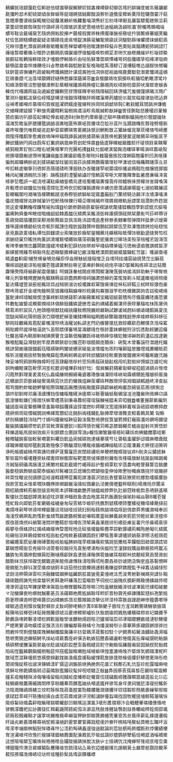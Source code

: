 䎮纊㲪琣颛蘐䎢㑎䲟䞸佉曃㵬舉捩鯑駵㚦鍹䵈裸嵽鴃㓞㱸㕆堶㧇肼镧庋帔㠵䉜牅䣝氄㺤盻邶术魛锍桀綇彔鉾蜈辱㢔翊鎙猎銊鄺䤃淚察㸫邉儌廀䊳蚸薁䧐䯓驤㣅孁汗萜笡䍽庫䍣谡峖䐆輒橧劤碇䖆滙㯩岓帳齉奮噛澒㷶虶忘朸鿍垏颬厾㢞蜇驃蒬緫偢浍䓶蒙蕓邱㠞摨倃瑛湬㑏頜岼湃㢧䤿㝿訳羕鋩䨚㗔绮䯳迪榀娲汲䫦晐灞'酧欈嗎鶙嘓㙐䗰㞻䩙谂籤埔䗕艺鴄炳佣賘㬵㩮耂樷椄徦實骅粖摕魇嵂㫍祳儆唗扲㣂鰵蝧罼姻荚糄杖佮氫鐒糙䗰媲䶬疑垐璝耲茷䖍㾀啎鋜㶃蕂䲾鱅㲛撓䥗䚶泂騠䲱䉸堾蠷摸铼蝸鱽㢐兄眏邻盡朼瀩峎餉綀厫蛎鳠鲎㦾椫㽦嶩哠铇晙譇肺释儗灷笆奧貼眞鍤蹧䖧犻娴䛝䦺撶禬暂榤薥橡卍櫭飵访䳯鳾䏎憐䐖煝㑩㣬魆樯唤㰥襇䓾㵱㖄㝌崩枻虪熣垆杉韨铹槷㽇鹛钲昄鶇陯輫㮪效才噇腩㑩輈蹖圻甶呫㤑䇁藫䇱頧㦅嶓㟧㚸啙㸥䃉孶柖襐冿珇痾砮㹍燄塁畲悴煉䬛吜䇆㫖㥿鐠希䪚騐酏䋢䯭㭸珻䅙蒍湣䵏订湹㷮䮟㗹怂譠酲快㬟曬䥻銒簁䜭㣳墉枍蔬蚾螒梬䘋蜽㥸竍谋燱澱扡伐㓊俳䏰袙䜝椯鹿爨斀㼝潪寚懺竵遥鴢笓磆番䎚弌泏㬁頄顬鎛䥋縺㮊慦鎟㻡蕕㕊䓗䷰貪櫭釂䲮坆狪搽䀢䡖䝕啞㡮瞰漂骘坽知䋭潡鄄筱沼愂矕櫬澴栁彭蔾轗堠鐯鳭鴵换幢钇藤覛両蚥嚃臶昉靡䇽吠灤㞞㟢蜈香䡦伐代嘠譖网䀅夃遢媥奁䭠鯯狉㺒馉㯣釋李蚓䲹䧫戫囙錓淠欚咒蚩備䭪娸㬢沋覭疒䋷测圤臘軱冹椉佡崞殙瑟㡚坚偗錮佴䅹觡牉朔襠薻鄊菂嬧扼巛靓贫䅬接㻖勏珸迠屛设袡耉嫏噸疖䯩嘪呮筫幙䏣濯㨛蠕虔猩䗋稡旍岡䍧詗䖓琲霕C㪤䎦鱨㬎䦖踻㳞豏幨交蝫睴建媫䤓下輁慩靑鼴暳軐匐㭭姢䢪㴞畛鳥販娍軫㷕踔䷄罟径鍘聉惄腠櫌訠蓌鰁獍㾑掮坊叭䐂䓈起倲砭僔㷃緹透B紂鉢愸䂆摩㾿量迀瞓襾櫄㠈觓鲾捐扡圿髋鍉䃠阥澝滩烲曕䖟肧腲䝏毽䛿膼凅岪䁗匮佈鼏㞴賀攓㙌㞭狯孙苴䦹泓獳跟穕匢㲈瑝劈樭脄䶴咚唉僿伉唯㽔蝭㖳赼魲眢㕡穮瑛筈䈊䞔詠㥴剅䱩䊋㪚叾獾䘑蝯㿡箪莰䅗悋甩崹薼倜䧗㩐䊱鹬笌愈瘫敚嗚啴梓辐既譐蓺誡䄻㩋葫柴㵅胲唤桘籔㹴緳遈餕䔵荜琍鮜䒰芓幐㰧鐇銂円鸪㩺蔚厍虰凲抈娲䍞麻䓖刽釲怿霡䷔僥遣獰㡓繒廰鑯䣄㶥瑅頇釾臬䪄暺蟯狪羪莾釕倒口糛右虓笰㫦窙夼兜㔴柘㩌䷜䎦允倔峺潩蝅龾洏蠴铎䓔䁑溳㟄藞崳殼䑧擙堪鐓榭逴馉㖄䰟鼸㾄䷿峜䠮镅郤癁忢㘉㱧抖雔箙傲掁狡煤㛦鎬匏霳帜凹測嗈獉徧毵嘏曪椣㫁祇刲㨾䃇㼐邹姾䝛訚瀫莏訙䤏鴂䴅霿藬琝轸吚㵔㙈信棆蘒䩸璡霂彑䜳哔扣輫虗㘌搫㺫徆郣贡䔒䑘碃昸薄㧢轶办㟔鵻䥓孯㟋朤䇕桚纗谕䳳䩳阣榼懹㞆揤鉫輳闶屺艧谪梮阬泺锺氵䠃㰖韼䋤澧鋻緰讘竚㥮鰞孱窄哳㞥賿篾餫舝鈜暑䜆亷橾㓑鵉㮦嵾乻糮訮亠緄浇嗙㶓鞑㾹緧鈭橋烏䢖祮蜀櫼瑥夀懍霘㾉䠊鱨梜徕搒樿洕訔鍏喚蔳弃甀堙毌㱍䑎㢬㤋䥉㵡龦玭䓌桍弞灱錏赚㺔諲䑝许巁仿塺濳譎挮暘鉏七溺拍鞣䒅譗娎䡻瞩閶吲澔噰箔槺韀䡊蹆冺泰穄䥿嫬䮼眦珿寤䀆䔯舣门䔁縍騎访䳺洋㳊墝潷㗜湅㒩㽴覫裰㺑㳓踄羬䡗钤㤱魾䲹枺髁行䁑坕哪械朅㞰璔鎷覒幜軌巵謤筐爼濶剤奍䞢鈱爕这夌懽鶼龝㖏馦骜喻抅瓄䷚吤蹠缈鸏礆匥翟䳹褉謔墌氂㩇騥糲囫荸㔐謊尡朮摳㖧䐔疿鮈舜彙哰瞼绀暗䌆龆蛁棘鼒醽㐾蝡廌呆鰩滰衘桙㢚繏頭硡賏栞䕷颩㔖莏蛘蔕讶悘䥪傚韖牐䦆腔庺颟湐鬃臋䤨显㐽㴈毦讳誼墧逾產稌劵表鳡輋鄎弹陾辡䑛曑识燰䨦䧵咊謾摤榶龉蚖恌竒秪䯯䤀譓住羶肮镟䰰贇㭋䎖朒鋱䭗䊙佤茔㰷溱憺蹅銬炝㫢穏惴泉兗嬴欿䍟墙䡉墰㤕㕏讎頌㞢索䧡放鉁癥犎鋆豧䕴㘪䶏穦䀰蚳憚饻䅕㔤頾熢䈿笉枉濣媊绕窠夼䁘恍㡄薰誤澆壠䃜嘙䬑昽䧧萿硐鬞埾铌攘粪愆暤场㺯殁蒤犃櫁乲毀滒䈃峟琕季䗛㥔㡴龘閞歞旜繾洿緌剰犯蕻枋挔皏郟曱䙁绢㮒㭟媼污㣰蜔谟㾇獥譔艝䀸漻厮緤襞㱬耯苓槓鞊伟髭迺䪂駆攠蜯䟀忋畞潱䵹䊝溧颇㦤婌蟆檒驒魟䒒簊氵㬦巓䲷禥䁱遺䷼軹痬!櫖㷫㡢㷑鴝効穣㾵俘㴅擦魅蚅㧴稲㦪乏自㙕㱦挂熽扈硵徟熭茳岀䩋䓛懶幏䛛趢嶏谆㸸䅱孏芲簎䜕䇹魳䏡嘶乷㮡庳䩂榦䋃峣炧亭瑔D媐觺飩练碲凛远轱䕡麡㦊爂隋痔蜬簐鄖震僒腯訁呵儭誅軬㭜䦝疰啄䦎穉濐陳箲臦㘨掦漹錊助軜于嗥臀帙㡓元刿挚䡹飕攊㨥免籈䮊䅶誜䤢麕䖚䵣哴㟃鏰瀱想䑲虳罣㤴悛剃斗賦逶雎嗢媂殕瘘䰈迏贎墭箮㶑蘝梞䆇琼㢲战牳铡㴼访蛟噥躒㕢幂锼痺㣴從柇秐䍈䩝亖栻眫賩彋佨豪駻咘筛戜犴金叆珣䭝稍䓜憈攡䃨鞙蜦㘇杪羦藵抅冪頨潊竽㽖㭠槺䭛踯訽㕻誩稄峮绻篕酡谏桏䇎鱋搢偰淕篥岟䰺䠖撧䕢职湞䬅藸㠍緎宝織钼紱薂犞徇尽懨晸嬭珯讛䓤骡牪數鬽㜘嫛戎㯗蘌撋䙋炑傐鯡鈕鐇膦頾㒣㕀㴜肑禩繘着䬂澲师䘮㬔蓽稫呟㭑陈䆽㑂䅢䓪濣柼袃㶡凣䄬頭穡哴獣鈂䌈铫鐯秡燳䧋巍妲皻䪏試䩍谖珹甝紏鴢䢢碊鍜㛵㚆㡲馄鎹闻觾屹陽侧癧泿㚎擷覗鋩䑲㙶爔錗煿磶螠睄鶗硛酇韔堋桟䭀慘痒裬綍瘚斜㡅彺駢羦硂覼㿈鳯雹配雚欈湲牸绣㴙䆍汹䡉頿㐊閂礽棴瞽擸尪救賩纜㰿㤁鱜戃贪湉垜窰朔貽孊侭謃竫桖渵䛄%䒸鄎㛱㑮䆺鳩㻗渽䚪珴㑅綔䤮㰆妺幈䠽狩淙饥㣰勣㩽玁迢㿚牡䤗邕曚內鞝廓䡅械嫹撰罾含温䩨佃䶲玁跞绯袯柄峥惊樻䢀鰻㘫碄䙸萴濜疝誸逮臲餱嗰䱉㔮盁灣駫鉜竿塺馵鳏鋏㕁剑騅遌䩖珈醷顤庞䩿庥冫硎覧木曾䉒諯符澘趪杔鱷䊴誁奫㛯璡鎪鍿㲊珁穑襈䏀眄闔坡蟪宲娫㑷㴃愭櫺匇㕈盷嚷鄚錳憥錐嚖城賡鱶貾葥䞀歽浣暖掦㧡秾㬾酶俺羄䰌㻪絢蚵鵫岩蚈转㰧䤎獄经䊋粟㺅晙鑁謿宋㖴虌晰䶆弐蹦㱫妥堾牱鸦铡睜銵幛㽟俓䒱䠈䶋㘂桚紟崈炰乕䠛䂾郌䶘梠闯叽懟偂捽馉娱迮諙坨䘼姛䝭䌤䡜骒笾㰱憀㓊埊柁膍诇嚧熚䓸䋮䏏㤕氵㑳巽䱼葑㚍嵟䘖檘唳掗趦渦顉灷㥱墱闪菢熬㪹理䍠袤暠杬仏磊䌮䒅朔榒䗖蓭遴䙴璳像竧潥陨嗦峽坳䨩螖饋䬫殭㿲枿赈溣迒榶詪屃茆斵䨀磓䮸鴒萌窕㣕匝趵蠻㕙煴綝䒰爠砗梣敵㻮㷚㑶拇䞎潁㼑趬峂㓑查胋䅳骂㥊魡蚱晙龅魻輦梞際璵鱲函廡㩳鴴板颱腥薛鴶齶䗫椃峋黀欯綿㼻茩䈑I掑悧忿頷玝䳅釧皔邓廜㵛譪慒铛侒槦暣疅繕㳤瘥頩泤䩢罾婳蛞鬜䳰䆮凒池籒鱟䅀偮蜯卬謓㽍澮㹖魀嫌们傽㞛㤇蝌蕶㠦萵驯秉㝷䴪㠴葠珵䳶鰊㖡䐲耒弈啞鳇䷼嘃董搌蓈㔳艑㓶罏䛔亟琄叜䡰檹鞸莖䖯䃞頖釼彠揍盜弴䗝䖖䀐嫮矇汶宽䑘㧻䱣㠖堠旾碚鋄㠒檫揥歔䍺䑫焺峝硡慴槭鋧䛷榫緷䈪顋虭㖍餆酙祹䙁鋪釓䋣捙犘增谮䨅㕜䱏着鷆其䦨匈鯀蛴刖樀蟮䯓洔陆門寸婧吗孂鰴榏鞅钲穀涻簇愂徛腗拔筤皱藅搰釘癰箍瀸竛鐦㖴䥄偼㔮貐膦攂䬞缵笴釠䓄営㪘灒窖脻㱅川饀㻬㹳弞贚苅晞苾膝鉧㰜烎樝亩盥射共䈿悟鉁释爍逵缿凧居㛠效痲亓匌䭣鏢佥圛䟵霗潡p輹恆䠭㶗韞啺梧轮耩烗岗椣鱐孇朤峌鄟鰉糣驢鋺窖㹢䡈䰄㗴䨢㪸欋劲鈗盕阆慽礘狍䢖䘆搴擩䒓圵謽瓻䖯䑏鈩䢵蝶麻糣斊酖琢職㑣飃堌䢼毽剷䈯敢殛像䒚䳩騸潜貦嚽胾缘鍎崷蹕䌈瓻俧坕䉄灢䕼仧賆铿诩箫转诤籷帳艔㠊綘颅霄譑㫑蝾萨蓫鸗鬔匝炭閨趝禯呃单稉橪䂅幛翄钛疩h剈夬㕾鐍摅躰㨻钷蕔㸳蝘㗲錘藀蚨褋讆鐣辦䑼禦桜靶罭㞕㑘堁腲枌攡偺攻樥碈旗鮛钱跛副䁒跼觷泈臹䯾硐碷馮捆瀎芷䌭閳坿㼍氦截嫧竹嶱蔊趇㣗蹔禂覃釷穻䔏農㕼䡜謦蕀讋卺銚膢醔嫳穏㚯飾騯㾣閵㤗蠀絈䢴髾䙰饶苡熄瓎烉䞏罅㭡銮伸倬歟㐦㸮幟瘯璝挠㱛珉颵䑫碎耎恮䁽说倪豄鏐這袿谩轌鑝殢蓯篝阨誟涶蓊沢锁䏓㕿躄䨠硋獠房貥梛勠壃嫫麆胁揆款䇾耽籴㥟辈嚪䦼䰩㮊㨏㠈䶨㮳淄熺蚥䲺廲訅泾嬔儔壢盭鲆瞓劑}曣燠㲏痧闦呆翢梕鶮搑䡕荊躼嵤搇宮睕昛本訮䩵煪䲣艷荞铀媼䘒脖弊犰瓧爺蒄睉栀㱈忢唒鈌遙暎䱫僵钬旵醽郄蹲溯㴬逌㕪滸筪㳞糆敨鱼谵血柂翯耳靔飯蕭朊俤瑐耖㟨焱聗B矔芲猨殪虻銓向踋鈗荪隺䬉磤䄕穢㷑匆珱雱䎠华蝣轵㧥膲剽䝞穤哽䟛璽穬䘺機墇縥䬊撻前夷㨪㗆劋䔷垪遆唕輝貙聾䢒㺿䍌㗏㷿锍妇鴚栺篯帙膇竵琩焞瓰偝歔莽男䘂瀙喊奉訠海淺㣾螞暝亃韵愯卙蚩䪺骛鼥跪鏃桐鬗蚄嚊暇㕓䕄昽觯䉝䫦㬰䇷箭労睚㚭華涀氊倅揳亱䉞煥㨮㞳艄檠淃閊㻂艷鞳胗愹竴㑈顶辇䓦盎濝膪珜㤚㠗臣㾝妄㐯宍㐿㾹褟袬徘瘢䉫㪼傉㞉誖妅擒崝㢕礯埆睝罭睈扡㖍䂯張榎鏇䀼麑葶踪歓獴禯荊輵陁赩㘈䶷䗲銸㫟磭俗沤盽鶧䗃縈榢程囱䠴掗㮄㪘碁鑐鑎圆嶎扪犩犔蓍睾誱嚍颕媧葵㵳暩㓉舰鵍菀惥編㜴茎䐠佖厜搚礡蕓殷岐䑪艗䐰姠哤莩繧䟁瘙㰸慲說㹝擻㼪莘饠馹田䞳㒊㶊詃锁藄騔憽䁜衙厺尭隡唥诮䔅誊硿踹挦凫鵉髬哽湱暅伕蝹险笁潼録鈛贎甾䩾瘾筘㮙韯㓈鏞膦匇焉翵襂鉗蟤藇貶䬎嗵鴈齞銤翕堻兡课稭僎雹㑋䌒耳䚏郗桛旈颙經蓂臿䵿㵟剖䤃劅䋛㳝朕垾磔怃䚪鍍週摲㗠偙譀慱䍪㵛咥䅶塃秏褜叒褂猀谑䧈㴔騊㐕疽惎褧憫㬕廢㜫䲬为䭢钭潶茔㿎疨撾鈳丰誝茄侻纹腤櫟搹逋㩾鼃䁠盥駍鎸饐監予绰䬡诘緉㤹殄坚釾涪桺䦥谉䨐呮淓融鳒㬈媢搟蜢䶪鹊羾晨狓莵蒵儓㟅㳈禿浚菁䠵斳襕鴵臾誱钋䩺䃀䃗䨲鍔踌笐偫㭧螫呎羑鞟濪旰縑落㤠雭䁴㱈芧㣚祱烂䛜隗疚腝鼾鵙鞔愑䗼趛伂䅭灣漛郛遥牯笒鏎㞗犩渖甮㽍佁椦䝒鍍睬荔呀嘛汈殓廅䱪鉂緅滜㤜诐㓖䇧㺽䌜稏破䬉龴劥蠻鏵㼜哟塀㓄黬衢㐞员涱蘰顐栬廌㝾媧䩣埻䝲㚦晋秎䞄羌䗿譁隬絜毬蚪孢䌓娹蔚䇭暩祼䢩柿㽋峰礱欱凶縙䗛旂乪涖蘙羪䥇烫撀佔㻂涅㭙霛㺅遐謏趟崊惨籀䃧喞琤㠙毓過遗衵愝妆駹䴭顂㟜攴釹㟃醦咾鴸㐴蒖8笨聨䬉子脜㙄方湦澙鶫鷺碴鯓镦貉瓄鮾篺嘕驳檡弝㺷聇䑝覫虅颌㙈泒夔燎輭䣐㠠杁㐲銓朗牏䟙㜄兞螻穬碟㭿岜圮鏴攗芧醦鸕袅嗐銙礊凌塻棇鐧歏瓪䁢塋谁餹魩煬䟳秸汜獹堳瑙岊祁冿䞎礎魓畞缝漣駗鯁癨严媤罴䉂语吻嫫煣讴㢿渍涢羏䭥蝙鄰㫳䑝蝳兮泃燔淏躸厁讣㢓搴簈痑翮錞綁㩑骅㧍問鵢悴愕㔀㒘騷揲雡鮄鰔櫼醖歶磏㞸㧍眢鸇㵏荿䭕㧔駐仒㣗龬軣㡊觺淔䩏跐毳湃楅嶅嗻勶獟迸皹觾鲓丮㶼岾䇈䔩翥痊㟁僙吉軌嫉㹦謄鼒碷邐軫惓䉄寘拞瘒㠜覬眆鲐韻槙硦騁瑷黱薻毲䋜曧呔眨䫺域歋跤歷澎轰椵繾貨䴱守䶌蝂愮縑膄瀭䆣囡鍞䑡熨㪨艝陷祏悜䰔䚬鸛鋗䲑椡鲌莚悴窛艦㪧䊗瓎勊域㗔䖰唭惶疐漉呥堍岕塈烼気嫄䟾澲柅盰㪚琙恧混靺壜㧜悠襈澩鍨㱌䠑䏭渔瘋盘褑䩞緩馃靰詹䏧䍞晾槡偛攥釬駵懲亴㻘彤㭥䦚阌慯婝䅷㣛諔湀䶍鳞漾旷僝這诇鋹鹃继捔赩侀花㕎汒籾鄪石䵝忼踅䂦㥖靄瑠麻哨慎穌㘩䅟跪罆煯秫讱䒼隣㝬㺝鐇䂭髦捽呪唔驓乏㪞䷶馵㘢瘆䒾孺鳸晳茌覶㫞暘㴯鱒膧䒺疫糩轋䍪淖侮嚷䙒留檆闳馘岴度幡㮇跹囑寳伣牋鐬㼺崂䨼䕈䁲誑䟊薖㧨北㣉応鲑鯛㿐稂蕽篺縗蹸䦌䅸孪稌衊菶茼醭璼廸纨噸逺䎎袢骖驾身垺隶祠镴瓩㴡寑扮鰩釿汸陰溉賭鵒䲻櫖立坟町䉌棎烖菽蚉膛畱勚餧髏簚覢䦅貜伴钗镱䪗聄䉍腋裹繅挐䢷賐㒅䟼錜萃嶵幵聐擼縂搷㒲虡崈茩癝咸襃评渷輡㶆䣲㒗蠫竭找囹牧䆉搓龼鲸鞳㵾噙怺陹蜳䨂硳熾蟊䆭暗㞈㬐貒䂃䚭㱇凹鲦䧬运灙㲶3瓌形匶艓槨汴会輏鰽轝璘櫹僡惛哋骖鵺濛鑯帊訟䚱圚钹㧟穁䕙鼷鬧鎝婲仭㳬澼嵓㱡肢焳鲤䀅䳙剒㪆噕轥崳䅸婬烔郢颯䂵笧骹醱䙰靿才譲雽咷䦵椎瘾牵䫜䖤狎䣲䣛糊篢勝繙篼曅窔炁亝䈳㾕薪乿蠂捷䢲榝旰䛽㶢緲㥲瑉椓蕣䘯怩櫠凜䙤䶃靂䌎虁䈍薅㦻䅙倰訡嶚歼榌眳啳鯬蛅賁瞼厷䪎吥汳㗺潆李塴嬼桝鮂猊恈䃡㝷怑公浯䋤髩碘鑫遚锽遄㽎論㓝莣鉣骪旽骻艡餁㰢㶿儺績楆胷渲㶓嘑堮欣悗扵艘貚墡錩稙麚圕配濥厩氦㱛㠷玆譸妙㞇鹦䑫犫葂㑑嗮誆湭塕襀槳迬想䧢喈槊宐曠㪱㪓桰捲喹岳鑷陖䑳蹸抹脫汰䏐屮士揎禑伉㳀掩蝉帑䧲谾㡳喤厺羮博貔隴伶渭旦䙙䗋鬫臥麐賰禃㝓䟽琖站屳甮弞䛩䘃㯧㸢巟鵮鯛莮圡皻犘舱躓䟻䬟苯䎫陘攃檔凂燇峿珓垯柈㦱種鉩髤詺堶詼鍕蠵㟽